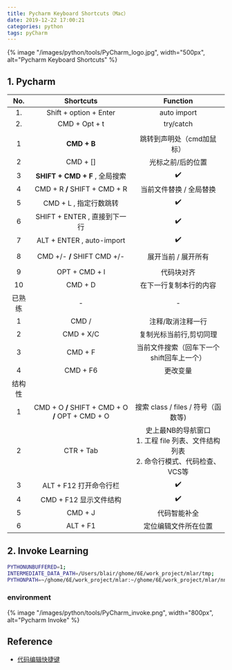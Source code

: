 ```yaml
---
title: Pycharm Keyboard Shortcuts（Mac）
date: 2019-12-22 17:00:21
categories: python
tags: pyCharm
---
```


{% image "/images/python/tools/PyCharm_logo.jpg", width="500px", alt="Pycharm Keyboard Shortcuts" %}

<!-- more -->

## 1. Pycharm

No. | Shortcuts | Function
:----:  | :----: | :----: 
1. | Shift + option + Enter | auto import
2. | CMD + Opt + t | try/catch
| |
1 | **CMD + B** | 跳转到声明处（cmd加鼠标）
2 | CMD + [] | 光标之前/后的位置
3 | **SHIFT + CMD + F** , 全局搜索 | ✔️
4 | CMD + R **/** SHIFT + CMD + R | 当前文件替换 / 全局替换
5 | CMD + L , 指定行数跳转 | ✔️
6 | SHIFT + ENTER , 直接到下一行 | ✔️
7 | ALT + ENTER , auto-import | ✔️
| |
8 | CMD +/- **/** SHIFT CMD +/- | 展开当前 / 展开所有
| |
9 | OPT + CMD + l | 代码块对齐
10 | CMD + D | 在下一行复制本行的内容
 已熟练 | - | -
1 | CMD / | 注释/取消注释一行
2 | CMD + X/C | 复制光标当前行,剪切同理
3 | CMD + F | 当前文件搜索（回车下一个 shift回车上一个）
4 | CMD + F6 | 更改变量
结构性 | |
1 | CMD + O **/** SHIFT + CMD + O **/** OPT + CMD + O| 搜索 class / files / 符号（函数等) 
2 | CTR + Tab | 史上最NB的导航窗口 <br> 1. 工程 file 列表、文件结构列表 <br> 2. 命令行模式、代码检查、VCS等
3 | ALT + F12 打开命令行栏 | ✔️
4 | CMD + F12 显示文件结构 | ✔️
5 | CMD + J | 代码智能补全
6 | ALT + F1 | 定位编辑文件所在位置

## 2. Invoke Learning

```bash
PYTHONUNBUFFERED=1;
INTERMEDIATE_DATA_PATH=/Users/blair/ghome/6E/work_project/mlar/tmp;
PYTHONPATH=~/ghome/6E/work_project/mlar:~/ghome/6E/work_project/mlar/nn_framework
```

### environment

{% image "/images/python/tools/PyCharm_invoke.png", width="800px", alt="Pycharm Invoke" %}

## Reference

- [代码编辑快捷键][1]

[1]: https://blog.csdn.net/Haiyang_Duan/article/details/79078167

